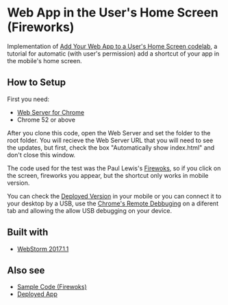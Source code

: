 # Web App in the User's Home Screen (Fireworks)

Implementation of [Add Your Web App to a User's Home Screen codelab](https://codelabs.developers.google.com/codelabs/add-to-home-screen/index.html), a tutorial for automatic (with user's permission) add a shortcut of your app in the mobile's home screen.

## How to Setup

First you need:

* [Web Server for Chrome](https://chrome.google.com/webstore/detail/web-server-for-chrome/ofhbbkphhbklhfoeikjpcbhemlocgigb)
* Chrome 52 or above

After you clone this code, open the Web Server and set the folder to the root folder. You will recieve the Web Server URL that you will need to see the updates, but first, check the box "Automatically show index.html" and don't close this window.

The code used for the test was the Paul Lewis's [Firewoks](https://github.com/googlecodelabs/add-to-home-screen/archive/master.zip), so if you click on the screen, fireworks you appear, but the shortcut only works in mobile version.

You can check the [Deployed Version](https://fireworks-4cf73.firebaseapp.com) in your mobile or you can connect it to your desktop by a USB, use the [Chrome's Remote Debbuging](chrome://inspect/#devices) on a diferent tab and allowing the allow USB debugging on your device.

## Built with

* [WebStorm 2017.1.1](https://www.jetbrains.com/webstorm/)

## Also see

* [Sample Code (Firewoks)](https://github.com/googlecodelabs/add-to-home-screen/archive/master.zip)
* [Deployed App](https://fireworks-4cf73.firebaseapp.com)